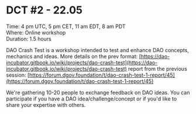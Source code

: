 # DCT \#2 - 22.05

Time: 4 pm UTC, 5 pm CET, 11 am EDT, 8 am PDT  
Where: Online workshop  
Duration: 1.5 hours

DAO Crash Test is a workshop intended to test and enhance DAO concepts, mechanics and ideas. More details on the prev format: [https://dao-incubator.gitbook.io/wiki/projects/dao-crash-test](https://dao-incubator.gitbook.io/wiki/projects/dao-crash-test) report from the previous session: [https://forum.dgov.foundation/t/dao-crash-test-1-report/45](https://forum.dgov.foundation/t/dao-crash-test-1-report/45)

We're gathering 10-20 people to exchange feedback on DAO ideas. You can participate if you have a DAO idea/challenge/concept or if you'd like to share your expertise with others.

